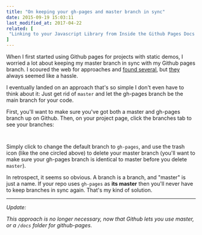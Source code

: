 ```yaml
---
title: "On keeping your gh-pages and master branch in sync"
date: 2015-09-19 15:03:11
last_modified_at: 2017-04-22
related: [
 "Linking to your Javascript Library from Inside the Github Pages Docs Folder"
]
---
```


When I first started using Github pages for projects with static demos, I worried a lot about keeping my master branch in sync with my Github pages branch. I scoured the web for approaches and [found several][1], but [they][2] always seemed like a hassle.

 [1]: http://lea.verou.me/2011/10/easily-keep-gh-pages-in-sync-with-master/
 [2]: https://web.archive.org/web/20141007124914/https://jgoodall.me/posts/2012/10/26/keep-gh-pages-in-sync-with-master/

I eventually landed on an approach that's so simple I don't even have to think about it: Just get rid of `master` and let the gh-pages branch be the main branch for your code.

First, you'll want to make sure you've got both a master and gh-pages branch up on Github. Then, on your project page, click the branches tab to see your branches:

<p style="text-align: center;">
  <img alt="" src="/assets/images/branches.png" />
</p>

<p style="text-align: center;">
  <img alt="" src="/assets/images/default.png" />
</p>

Simply click to change the default branch to `gh-pages`, and use the trash icon (like the one circled above) to delete your master branch (you'll want to make sure your gh-pages branch is identical to master before you delete `master`).

In retrospect, it seems so obvious. A branch is a branch, and "master" is just a name. If your repo uses `gh-pages` as **its master** then you'll never have to keep branches in sync again. That's my kind of solution.

<hr class="section-divider" />

*Update:*

*This approach is no longer necessary, now that Github lets you use master, or a `/docs` folder for github-pages.*
